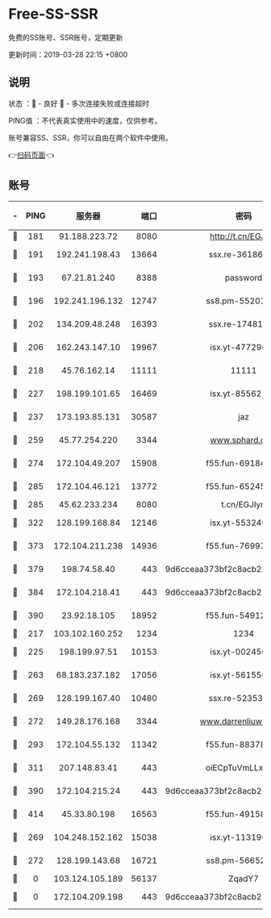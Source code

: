 # Free-SS-SSR

免费的SS账号、SSR账号，定期更新

更新时间：2019-03-28 22:15 +0800

## 说明

状态     ：🙂 - 良好 🙁 - 多次连接失败或连接超时

PING值   ：不代表真实使用中的速度，仅供参考。

账号兼容SS、SSR，你可以自由在两个软件中使用。

👉[扫码页面](https://liesauer.github.io/Free-SS-SSR/)👈

## 账号

|-|PING|服务器|端口|密码|加密方式|区域|
|:----:|:----:|:-----:|-----:|:----:|:----:|:----:|
|🙂|181|91.188.223.72|8080|http://t.cn/EGJIyrl|rc4-md5|RU|
|🙂|191|192.241.198.43|13664|ssx.re-36186556|aes-256-cfb|US|
|🙂|193|67.21.81.240|8388|password|aes-256-cfb|US|
|🙂|196|192.241.196.132|12747|ss8.pm-55201194|aes-256-cfb|US|
|🙂|202|134.209.48.248|16393|ssx.re-17481925|aes-256-cfb|US|
|🙂|206|162.243.147.10|19967|isx.yt-47729696|aes-256-cfb|US|
|🙂|218|45.76.162.14|11111|11111|aes-256-cfb|SG|
|🙂|227|198.199.101.65|16469|isx.yt-85562191|aes-256-cfb|US|
|🙂|237|173.193.85.131|30587|jaz|aes-256-cfb|US|
|🙂|259|45.77.254.220|3344|www.sphard.com|aes-256-cfb|SG|
|🙂|274|172.104.49.207|15908|f55.fun-69184695|aes-256-cfb|SG|
|🙂|285|172.104.46.121|13772|f55.fun-65245413|aes-256-cfb|SG|
|🙂|285|45.62.233.234|8080|t.cn/EGJIyrl|rc4-md5|CA|
|🙂|322|128.199.168.84|12146|isx.yt-55324630|aes-256-cfb|SG|
|🙂|373|172.104.211.238|14936|f55.fun-76997042|aes-256-cfb|US|
|🙂|379|198.74.58.40|443|9d6cceaa373bf2c8acb22e60b6a58be6|aes-256-cfb|US|
|🙂|384|172.104.218.41|443|9d6cceaa373bf2c8acb22e60b6a58be6|aes-256-cfb|US|
|🙂|390|23.92.18.105|18952|f55.fun-54912159|aes-256-cfb|US|
|🙂|217|103.102.160.252|1234|1234|rc4-md5|JP|
|🙂|225|198.199.97.51|10153|isx.yt-00245029|aes-256-cfb|US|
|🙂|263|68.183.237.182|17056|isx.yt-56155627|aes-256-cfb|SG|
|🙂|269|128.199.167.40|10480|ssx.re-52353486|aes-256-cfb|SG|
|🙂|272|149.28.176.168|3344|www.darrenliuwei.com|aes-256-cfb|AU|
|🙂|293|172.104.55.132|11342|f55.fun-88378676|aes-256-cfb|SG|
|🙂|311|207.148.83.41|443|oiECpTuVmLLxk4Ts|aes-256-cfb|AU|
|🙂|390|172.104.215.24|443|9d6cceaa373bf2c8acb22e60b6a58be6|aes-256-cfb|US|
|🙂|414|45.33.80.198|16563|f55.fun-49158417|aes-256-cfb|US|
|🙁|269|104.248.152.162|15038|isx.yt-11319657|aes-256-cfb|SG|
|🙁|272|128.199.143.68|16721|ss8.pm-56652632|aes-256-cfb|SG|
|🙁|0|103.124.105.189|56137|ZqadY7|chacha20|US|
|🙁|0|172.104.209.198|443|9d6cceaa373bf2c8acb22e60b6a58be6|aes-256-cfb|US|
